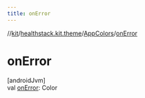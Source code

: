 ```yaml
---
title: onError
---
```

//[kit](../../../index.html)/[healthstack.kit.theme](../index.html)/[AppColors](index.html)/[onError](on-error.html)



# onError



[androidJvm]\
val [onError](on-error.html): Color




